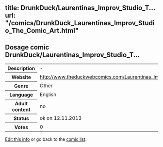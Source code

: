 title: DrunkDuck/Laurentinas_Improv_Studio_T...
url: "/comics/DrunkDuck_Laurentinas_Improv_Studio_The_Comic_Art.html"
---
Dosage comic DrunkDuck/Laurentinas_Improv_Studio_T...
-----------------------------------------

<p id="msg"></p>
<script type="text/javascript">
if (window.location.search === '?edit_info_mail=sent_ok') {
  var elem = document.getElementById("msg");
  elem.innerHTML = 'Edited information sucessfully sent for review, which is usually done daily. Thanks!';
  elem.className = 'ok';
}
</script>
<table class="comicinfo">
<tr>
<th>Description</th><td>-</td>
</tr>
<tr>
<th>Website</th><td><a href="http://www.theduckwebcomics.com/Laurentinas_Improv_Studio_The_Comic_Art/">http://www.theduckwebcomics.com/Laurentinas_Improv_Studio_The_Comic_Art/</a></td>
</tr>
<tr>
<th>Genre</th><td>Other</td>
</tr>
<tr>
<th>Language</th><td>English</td>
</tr>
<tr>
<th>Adult content</th><td>no</td>
</tr>
<tr>
<th>Status</th><td>ok on 12.11.2013</td>
</tr>
<tr>
<th>Votes</th><td>0</td>
</tr>
</table>

[Edit this info](DrunkDuck_Laurentinas_Improv_Studio_The_Comic_Art_edit.html) or go back to the [comic list](../comic-index.html).
